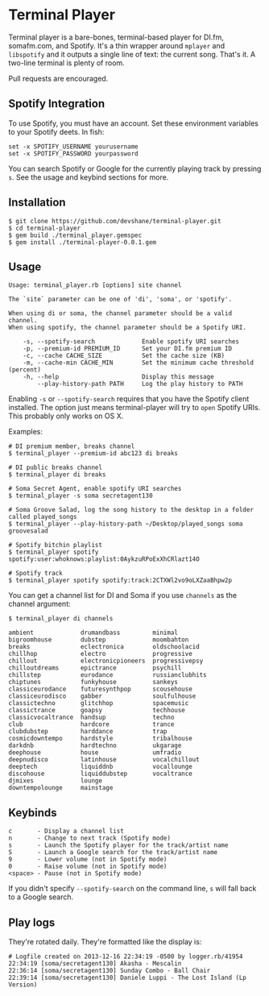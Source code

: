 # Terminal Player

Terminal player is a bare-bones, terminal-based player for DI.fm, somafm.com, and Spotify. It's a thin wrapper around `mplayer` and `libspotify` and it outputs a single line of text: the current song. That's it. A two-line terminal is plenty of room.

Pull requests are encouraged.

## Spotify Integration

To use Spotify, you must have an account. Set these environment variables to your Spotify deets. In fish:
```
set -x SPOTIFY_USERNAME yourusername
set -x SPOTIFY_PASSWORD yourpassword
```

You can search Spotify or Google for the currently playing track by pressing `s`. See the usage and keybind sections for more.

## Installation
```
$ git clone https://github.com/devshane/terminal-player.git
$ cd terminal-player
$ gem build ./terminal_player.gemspec
$ gem install ./terminal-player-0.0.1.gem
```

## Usage
```
Usage: terminal_player.rb [options] site channel

The `site` parameter can be one of 'di', 'soma', or 'spotify'.

When using di or soma, the channel parameter should be a valid channel.
When using spotify, the channel parameter should be a Spotify URI.

    -s, --spotify-search             Enable spotify URI searches
    -p, --premium-id PREMIUM_ID      Set your DI.fm premium ID
    -c, --cache CACHE_SIZE           Set the cache size (KB)
    -m, --cache-min CACHE_MIN        Set the minimum cache threshold (percent)
    -h, --help                       Display this message
        --play-history-path PATH     Log the play history to PATH
```

Enabling `-s` or `--spotify-search` requires that you have the Spotify client installed. The option
just means terminal-player will try to `open` Spotify URIs. This probably only works on OS X.

Examples:
```
# DI premium member, breaks channel
$ terminal_player --premium-id abc123 di breaks

# DI public breaks channel
$ terminal_player di breaks

# Soma Secret Agent, enable spotify URI searches
$ terminal_player -s soma secretagent130

# Soma Groove Salad, log the song history to the desktop in a folder called played_songs
$ terminal_player --play-history-path ~/Desktop/played_songs soma groovesalad

# Spotify bitchin playlist
$ terminal_player spotify spotify:user:whoknows:playlist:0AykzuRPoExXhCRlazt14O

# Spotify track
$ terminal_player spotify spotify:track:2CTXWl2vo9oLXZaaBhpw2p
```

You can get a channel list for DI and Soma if you use `channels` as the channel argument:
```
$ terminal_player di channels

ambient             drumandbass         minimal
bigroomhouse        dubstep             moombahton
breaks              eclectronica        oldschoolacid
chillhop            electro             progressive
chillout            electronicpioneers  progressivepsy
chilloutdreams      epictrance          psychill
chillstep           eurodance           russianclubhits
chiptunes           funkyhouse          sankeys
classiceurodance    futuresynthpop      scousehouse
classiceurodisco    gabber              soulfulhouse
classictechno       glitchhop           spacemusic
classictrance       goapsy              techhouse
classicvocaltrance  handsup             techno
club                hardcore            trance
clubdubstep         harddance           trap
cosmicdowntempo     hardstyle           tribalhouse
darkdnb             hardtechno          ukgarage
deephouse           house               umfradio
deepnudisco         latinhouse          vocalchillout
deeptech            liquiddnb           vocallounge
discohouse          liquiddubstep       vocaltrance
djmixes             lounge
downtempolounge     mainstage
```

## Keybinds

```
c       - Display a channel list
n       - Change to next track (Spotify mode)
s       - Launch the Spotify player for the track/artist name
S       - Launch a Google search for the track/artist name
9       - Lower volume (not in Spotify mode)
0       - Raise volume (not in Spotify mode)
<space> - Pause (not in Spotify mode)
```

If you didn't specify `--spotify-search` on the command line, `s` will fall back to a Google search.

## Play logs

They're rotated daily. They're formatted like the display is:
```
# Logfile created on 2013-12-16 22:34:19 -0500 by logger.rb/41954
22:34:19 [soma/secretagent130] Akasha - Mescalin
22:36:14 [soma/secretagent130] Sunday Combo - Ball Chair
22:39:14 [soma/secretagent130] Daniele Luppi - The Lost Island (Lp Version)
```
